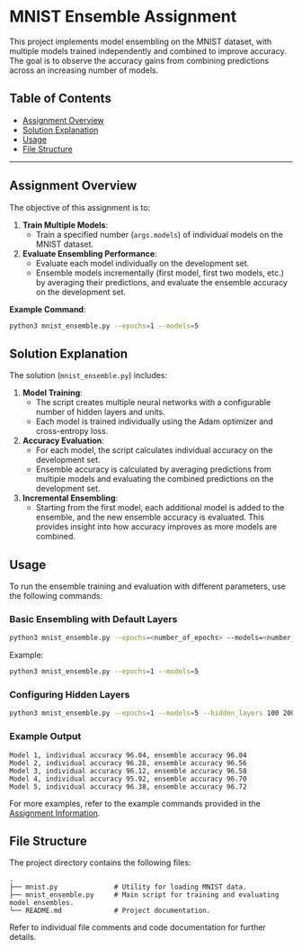 # MNIST Ensemble Assignment

This project implements model ensembling on the MNIST dataset, with multiple models trained independently and combined to improve accuracy. The goal is to observe the accuracy gains from combining predictions across an increasing number of models.

## Table of Contents
- [Assignment Overview](#assignment-overview)
- [Solution Explanation](#solution-explanation)
- [Usage](#usage)
- [File Structure](#file-structure)

---

## Assignment Overview

The objective of this assignment is to:
1. **Train Multiple Models**:
    - Train a specified number (`args.models`) of individual models on the MNIST dataset.
2. **Evaluate Ensembling Performance**:
    - Evaluate each model individually on the development set.
    - Ensemble models incrementally (first model, first two models, etc.) by averaging their predictions, and evaluate the ensemble accuracy on the development set.

**Example Command**:
```bash
python3 mnist_ensemble.py --epochs=1 --models=5
```

## Solution Explanation

The solution (`mnist_ensemble.py`) includes:
1. **Model Training**:
    - The script creates multiple neural networks with a configurable number of hidden layers and units.
    - Each model is trained individually using the Adam optimizer and cross-entropy loss.
2. **Accuracy Evaluation**:
    - For each model, the script calculates individual accuracy on the development set.
    - Ensemble accuracy is calculated by averaging predictions from multiple models and evaluating the combined predictions on the development set.
3. **Incremental Ensembling**:
    - Starting from the first model, each additional model is added to the ensemble, and the new ensemble accuracy is evaluated. This provides insight into how accuracy improves as more models are combined.

## Usage

To run the ensemble training and evaluation with different parameters, use the following commands:

### Basic Ensembling with Default Layers
```bash
python3 mnist_ensemble.py --epochs=<number_of_epochs> --models=<number_of_models>
```

Example:
```bash
python3 mnist_ensemble.py --epochs=1 --models=5
```

### Configuring Hidden Layers
```bash
python3 mnist_ensemble.py --epochs=1 --models=5 --hidden_layers 100 200
```

### Example Output
```
Model 1, individual accuracy 96.04, ensemble accuracy 96.04
Model 2, individual accuracy 96.28, ensemble accuracy 96.56
Model 3, individual accuracy 96.12, ensemble accuracy 96.58
Model 4, individual accuracy 95.92, ensemble accuracy 96.70
Model 5, individual accuracy 96.38, ensemble accuracy 96.72
```

For more examples, refer to the example commands provided in the [Assignment Information](#assignment-overview).

## File Structure

The project directory contains the following files:

```
.
├── mnist.py              # Utility for loading MNIST data.
├── mnist_ensemble.py     # Main script for training and evaluating model ensembles.
└── README.md             # Project documentation.
```

Refer to individual file comments and code documentation for further details.